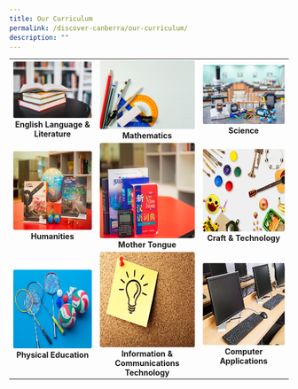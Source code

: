 ```yaml
---
title: Our Curriculum
permalink: /discover-canberra/our-curriculum/
description: ""
---
```

|  |  |  |
| :--------: | :--------: | :--------: |
|   <a href="https://moe-canberrasec-staging.netlify.app/discover-canberra/our-curriculum/english-language-n-literature"><img src="/images/english.png"></a><br><strong>English Language & Literature</strong>   |   <a href="https://moe-canberrasec-staging.netlify.app/discover-canberra/our-curriculum/mathematics"><img src="/images/mathematics.png"></a><br><strong>Mathematics</strong>   |   <a href="https://moe-canberrasec-staging.netlify.app/discover-canberra/our-curriculum/science"><img src="/images/science.png"></a><br><strong>Science</strong>   |
|   <a href="https://moe-canberrasec-staging.netlify.app/discover-canberra/our-curriculum/humanities"> <img src="/images/humanities.png" style="width:300px; aspect-ratio:1"><br></a><strong>Humanities</strong>   |   <a href=    "https://moe-canberrasec-staging.netlify.app/discover-canberra/our-curriculum/mother-tongue"><img src="/images/mother-tongue.png" style="width:300px; aspect-ratio:1"></a><br><strong>Mother Tongue</strong>   |   <a href="https://moe-canberrasec-staging.netlify.app/discover-canberra/our-curriculum/craft-n-technology"> <img src="/images/craft-n-tech.png" style="width:300px; aspect-ratio:1"></a><br><strong>Craft & Technology</strong>   |
|   <a href="https://moe-canberrasec-staging.netlify.app/discover-canberra/our-curriculum/physical-education/"><img src="/images/physical-education.png" style="width:300px; aspect-ratio:1"></a><br><strong>Physical Education</strong>   |   <a href="https://moe-canberrasec-staging.netlify.app/discover-canberra/our-curriculum/information-n-communications-technology"> <img src="/images/infos.png" style="width:300px; aspect-ratio:1"></a><br> <strong>Information & Communications Technology</strong>   |   <a href="https://moe-canberrasec-staging.netlify.app/discover-canberra/our-curriculum/computer-applications"><img src="/images/computer-application.png" style="width:300px; aspect-ratio:1"></a><br><strong>Computer Applications</strong>   |